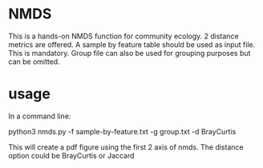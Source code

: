 # NMDS
This is a hands-on NMDS function for community ecology. 2 distance metrics are offered. A sample by feature table should be used as input file. This is mandatory. Group file can also be used for grouping purposes but can be omitted.

# usage
In a command line:

python3 nmds.py -f sample-by-feature.txt -g group.txt -d BrayCurtis

This will create a pdf figure using the first 2 axis of nmds. The distance option could be BrayCurtis or Jaccard

